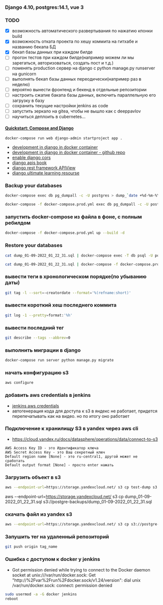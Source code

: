 ### Django 4.10, postgres:14.1, vue 3

### TODO
- [x] возможность автоматического развертывания по нажатию кпонки build
- [x] возможность отката проекта по хешу коммита на гитхабе и названию бекапа БД
- [x] бекап базы данных при каждом билде
- [ ] прогон тестов при каждом билде(например можем ли мы зарегаться, авторизоваться, создать пост и т.д.)
- [ ] поменять production сервер на django с python manage.py runserver на gunicorn
- [ ] выполнять бекап базы данных переодически(например раз в неделю)
- [ ] вероятно вынести фронтенд и бекенд в отдельные репозитории
- [ ] настроить сжатие бакапа базы данных, включить параллельную его загрузку в базу
- [ ] сохранить текущие настройки jenkins as code
- [ ] запустить зеркало на gitea, чтобы не вышло как с deeppavlov
- [ ] научиться деплоить в cubernetes...

#### [Quickstart: Compose and Django](https://docs.docker.com/samples/django/)

```text
docker-compose run web django-admin startproject app .
```

- [development in django in docker container](https://youtu.be/ruIoLtqIdNc)
- [development in django in docker container - github repo](https://github.com/luabud/petgram/tree/main/.devcontainer)
- [enable django cors](https://www.stackhawk.com/blog/django-cors-guide/)
- [django apis book](https://github.com/wsvincent/restapiswithdjango)
- [django rest framework APIView](https://www.django-rest-framework.org/tutorial/3-class-based-views/)
- [django ultimate learning resourse](https://learndjango.com/)

### Backup your databases
```bash
docker-compose exec db pg_dumpall -c -U postgres > dump_`date +%d-%m-%Y"_"%H_%M_%S`.sql
```
```bash
docker-compose -f docker-compose.prod.yml exec db pg_dumpall -c -U postgres > dump_`date +%d-%m-%Y"_"%H_%M_%S`.sql
```

### запустить docker-compose из файла в фоне, с полным ребилдом
```bash
docker-compose -f docker-compose.prod.yml up --build -d
```

### Restore your databases
```bash
cat dump_01-09-2022_01_22_31.sql | docker-compose exec -T db psql -U postgres
```
```bash
cat dump_01-09-2022_01_22_31.sql | docker-compose -f docker-compose.prod.yml exec -T db psql --quiet -U postgres
```


### вывести теги в хронологическом порядке(по убыванию даты)
```bash
git tag -l --sort=-creatordate --format='%(refname:short)'
```

### вывести короткий хеш последнего коммита

```bash
git log -1 --pretty=format:'%h'
```

### вывести последний тег
```bash
git describe --tags --abbrev=0
```

### выполнить миграции в django
```bash
docker-compose run server python manage.py migrate
```

### начать конфигурацию s3
```bash
aws configure
```

### добавить aws credentials в jenkins
- [jenkins aws credentials](https://youtu.be/iiF2iQV-3eM)
- автогенерация кода для доступа к s3 в яндекс не работает, придется перепечатывать как на видео. но по итогу оно работает

### Подключение к хранилищу S3 в yandex через aws cli
- https://cloud.yandex.ru/docs/datasphere/operations/data/connect-to-s3
```text
AWS Access Key ID - это Идентификатор ключа
AWS Secret Access Key - это Ваш секретный ключ
Default region name [None] - это ru-central1, другой может не сработать
Default output format [None] - просто enter нажать
```

### Загрузить объект в s3
```bash
aws --endpoint-url=https://storage.yandexcloud.net/ s3 cp test-dump s3://postgre-backups/test-dump
```

aws --endpoint-url=https://storage.yandexcloud.net/ s3 cp dump_01-09-2022_01_22_31.sql s3://postgre-backups/dump_01-09-2022_01_22_31.sql

### скачать файл из yandex s3
```bash
aws --endpoint-url=https://storage.yandexcloud.net/ s3 cp s3://postgre-backups/v0.0.2__524af41__02-09-2022_13_47_15.sql v0.0.2__524af41__02-09-2022_13_47_15.sql
```

### Запушить тег на удаленный репозиторий
```bash
git push origin tag_name
```

### Ошибка с доступом к docker у jenkins
- Got permission denied while trying to connect to the Docker daemon socket at unix:///var/run/docker.sock: Get "http://%2Fvar%2Frun%2Fdocker.sock/v1.24/version": dial unix /var/run/docker.sock: connect: permission denied
```bash
sudo usermod -a -G docker jenkins
reboot
```